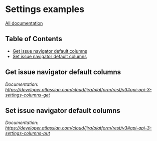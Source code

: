 # Settings examples

[All documentation](https://developer.atlassian.com/cloud/jira/platform/rest/v3#api-group-Settings)

## Table of Contents

- [Get issue navigator default columns](#get-issue-navigator-default-columns)
- [Set issue navigator default columns](#set-issue-navigator-default-columns)

## Get issue navigator default columns
_Documentation: https://developer.atlassian.com/cloud/jira/platform/rest/v3#api-api-3-settings-columns-get_

## Set issue navigator default columns
_Documentation: https://developer.atlassian.com/cloud/jira/platform/rest/v3#api-api-3-settings-columns-put_

